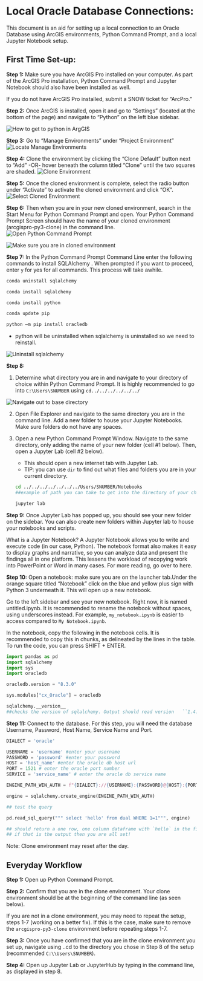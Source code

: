 # Local Oracle Database Connections:

This document is an aid for setting up a local connection to an Oracle Database using ArcGIS environments, Python Command Prompt, and a local Jupyter Notebook setup.

## First Time Set-up:

**Step 1:** Make sure you have ArcGIS Pro installed on your computer. As part of the ArcGIS Pro installation, Python Command Prompt and Jupyter Notebook should also have been installed as well.

If you do not have ArcGIS Pro installed, submit a SNOW ticket for “ArcPro.”

**Step 2:** Once ArcGIS is installed, open it and go to “Settings” (located at the bottom of the page) and navigate to “Python” on the left blue sidebar.
<!-- ![test_image](https://drive.google.com/file/d/12Hvo0voZ0gzBZ1DtNjs25Gm2boLV8REd/view?usp=drive_link) -->

![How to get to python in ArgGIS](https://drive.google.com/file/d/17WpV19-nmUAenDsSY2YNscG30aB4mEwc/view?usp=drive_link)

**Step 3:** Go to “Manage Environments” under “Project Environment”
![Locate Manage Environments](https://drive.google.com/file/d/1e77W7HzZRwojkOs_z6ixk_gE22YTyfAY/view?usp=drive_link)

**Step 4:** Clone the environment by clicking the “Clone Default” button next to “Add” -OR- hover beneath the column titled “Clone” until the two squares are shaded.
![Clone Environment](https://drive.google.com/file/d/1T53KYPWK_MyVPUiElO1TR9jl3-YMb6dW/view?usp=drive_link)

**Step 5:** Once the cloned environment is complete, select the radio button under “Activate” to activate the cloned environment and click “OK”.
![Select Cloned Environment](https://drive.google.com/file/d/19sobODvtTlivNg7dV5uLKsHVT26848bV/view?usp=drive_link)

**Step 6:** Then when you are in your new cloned environment, search in the Start Menu for Python Command Prompt and open. Your Python Command Prompt Screen should have the name of your cloned environment (arcgispro-py3-clone) in the command line.
![Open Python Command Prompt](https://drive.google.com/file/d/1HgiXeM0Zq_mBYyZ-VViz1cgAwBn3wRQj/view?usp=drive_link)

![Make sure you are in cloned environment](https://drive.google.com/file/d/1ee-Wy-6_z921EO_-SxpHEo5DNJY5tZAW/view?usp=drive_link)

**Step 7:** In the Python Command Prompt Command Line enter the following commands to install SQLAlchemy . When prompted if you want to proceed, enter `y` for yes for all commands. This process will take awhile.

```bash
conda uninstall sqlalchemy

conda install sqlalchemy

conda install python

conda update pip

python –m pip install oracledb

```

  - python will be uninstalled when sqlalchemy is uninstalled so we need to reinstall.

![Uninstall sqlalchemy](https://drive.google.com/file/d/1nA8GhdMo5QARwamS5tjS1pq_ebNcBjP5/view?usp=drive_link)

**Step 8:**
 1. Determine what directory you are in and navigate to your directory of choice within Python Command Prompt.  It is highly  recommended to go into `C:\Users\SNUMBER` using `cd../../../../../../ `

 ![Navigate out to base directory](https://drive.google.com/file/d/1iVIESRaO7FTfN_uLjaqZZH0o7DrT8Yy6/view?usp=drive_link)

 2. Open File Explorer and navigate to the same directory you are  in the command line. Add a new folder  to house your Jupyter Notebooks. Make sure folders do not have any spaces.

3. Open a new Python Command Prompt Window. Navigate to the same directory, only adding the name of your new folder (cell #1 below). Then, open a Jupyter Lab (cell #2 below).
    * This should open a new internet tab with Jupyter Lab.
    * TIP: you can use `dir` to find out what files and folders you are in your current directory.

    ```bash
    cd ../../../../../../../Users/SNUMBER/Notebooks
    ##example of path you can take to get into the directory of your choice. In this case, we are navigating to the Notebooks folder we just created above.

    jupyter lab
    ```

**Step 9:** Once Jupyter Lab has popped up, you should see your new folder on the sidebar. You can also create new folders within Jupyter lab to house your notebooks and scripts.

 What is a Jupyter Notebook? A Jupyter Notebook allows you to write and execute code (in our case, Python). The notebook format also makes it easy to display graphs and narrative, so you can analyze data and present the findings all in one platform. This lessens the workload of recopying work into PowerPoint or Word in many cases. For more reading, go over to here.

**Step 10:** Open a notebook: make sure you are on the launcher tab.Under the orange square titled “Notebook” click on the blue and yellow plus sign with Python 3 underneath it. This will open up a new notebook.

Go to the left sidebar and see your new notebook. Right now, it is named untitled.ipynb. It is recommended to rename the notebook without spaces, using underscores instead. For example,
  `my_notebook.ipynb` is easier to access compared to `My Notebook.ipynb`.

In the notebook, copy the following in the notebook cells.  It is recommended to copy this in chunks, as delineated by the lines in the table. To run the code, you can press SHIFT + ENTER.

```python
import pandas as pd
import sqlalchemy
import sys
import oracledb

oracledb.version = "8.3.0"
```
```python
sys.modules["cx_Oracle"] = oracledb
```

```python
sqlalchemy.__version__
##checks the version of sqlalchemy. Output should read version   ``1.4.39`
```


**Step 11:** Connect to the database. For this step, you will need the database Username, Password, Host Name, Service Name and Port.

```python
DIALECT = 'oracle'

USERNAME = 'username' #enter your username
PASSWORD = 'password' #enter your password
HOST = 'host_name' #enter the oracle db host url
PORT = 1521 # enter the oracle port number
SERVICE = 'service_name' # enter the oracle db service name

ENGINE_PATH_WIN_AUTH = f"{DIALECT}://{USERNAME}:{PASSWORD}@{HOST}:{PORT}/?service_name={SERVICE}"
```

```python
engine = sqlalchemy.create_engine(ENGINE_PATH_WIN_AUTH)
```
```python
## test the query

pd.read_sql_query(""" select 'hello' from dual WHERE 1=1""", engine)

## should return a one row, one column dataframe with `hello` in the first cell.
## if that is the output then you are all set!

```

Note: Clone environment may reset after the day.

## Everyday Workflow

**Step 1:** Open up Python Command Prompt.

**Step 2:** Confirm that you are in the clone environment. Your clone environment should be at the beginning of the command line (as seen below).

If you are not in a clone environment, you may need to repeat the setup, steps 1-7 (working on a better fix). If this is the case, make sure to remove the `arcgispro-py3-clone` environment before repeating steps 1-7.

**Step 3:** Once you have confirmed that you are in the clone environment you set up, navigate using ..cd to the directory you chose in Step 8 of the setup (recommended `C:\\Users\SNUMBER`).

**Step 4:** Open up Jupyter Lab or JupyterHub by typing in the command line, as displayed in step 8.
